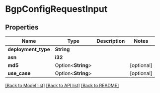 # BgpConfigRequestInput

## Properties

Name | Type | Description | Notes
------------ | ------------- | ------------- | -------------
**deployment_type** | **String** |  | 
**asn** | **i32** |  | 
**md5** | Option<**String**> |  | [optional]
**use_case** | Option<**String**> |  | [optional]

[[Back to Model list]](../README.md#documentation-for-models) [[Back to API list]](../README.md#documentation-for-api-endpoints) [[Back to README]](../README.md)


